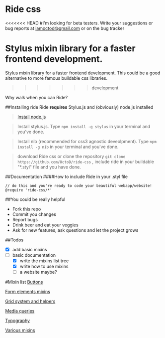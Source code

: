 Ride css
========

<<<<<<< HEAD
#I'm looking for beta testers. Write your suggestions or bug reports at iamoctod@gmail.com or on the bug tracker

Stylus mixin library for a faster frontend development.
=======
Stylus mixin library for a faster frontend development. This could be a good alternative to more famous buildable css libraries.
>>>>>>> development

Why walk when you can Ride?

##Installing ride
Ride **requires** Stylus.js and (obviously) node.js installed

> [Install node.js](http://nodejs.org/ "Click here to go to node.js website")

> Install stylus.js. Type ```npm install -g stylus``` in your terminal and you've done.

> Install nib (recommended for css3 agnostic deveolpment). Type ```npm install -g nib``` in your terminal and you've done.

> download Ride css or clone the repository
  ``` git clone https://github.com/OctoD/ride-css ```
  , include ride in your buildable "*.styl" file and you have done.

##Documentation
####How to include Ride in your .styl file
```
// do this and you're ready to code your beautiful webapp/website!
@require 'ride-css/*'
```

##You could be really helpful
* Fork this repo
* Commit you changes
* Report bugs
* Drink beer and eat your veggies
* Ask for new features, ask questions and let the project grows

##Todos
- [x] add basic mixins
- [ ] basic documentation
  - [x] write the mixins list tree
  - [x] write how to use mixins
  - [ ] a website maybe?

#Mixin list
[Buttons](https://github.com/octod/ride-css/blob/development/docs/buttons.md)

[Form elements mixins](https://github.com/octod/ride-css/blob/development/docs/form-elements.md)

[Grid system and helpers](https://github.com/octod/ride-css/blob/development/docs/grids.md)

[Media queries](https://github.com/octod/ride-css/blob/development/docs/media-queries.md)

[Typography](https://github.com/octod/ride-css/blob/development/docs/typography.md)

[Various mixins](https://github.com/octod/ride-css/blob/development/docs/etc.md)
